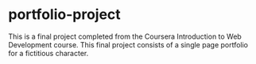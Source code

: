 # portfolio-project

This is a final project completed from the Coursera Introduction to Web Development course.
This final project consists of a single page portfolio for a fictitious character.
